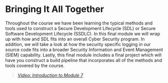 # Bringing It All Together

Throughout the course we have been learning the typical methods and tools used to construct a Secure Development Lifecycle (SDL) or Secure Software Development Lifecycle (SSDLC).  In this final module we will wrap up with how and SDL fits into an overall Cyber Security program.  In addition, we will take a look at how the security specific logging in our source code fits into a broader Security Information and Event Management (SIEM) capability.  Lastly, this final module includes a final project which will have you construct a build pipeline that incorporates all of the methods and tools covered by the course.

> [*Video: Introduction to Module 7*](https://auburn.hosted.panopto.com/Panopto/Pages/Viewer.aspx?id=63e571c3-3751-4933-9851-aeca00ad1819)